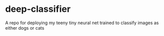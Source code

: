 # deep-classifier
A repo for deploying my teeny tiny neural net trained to classify images as either dogs or cats
